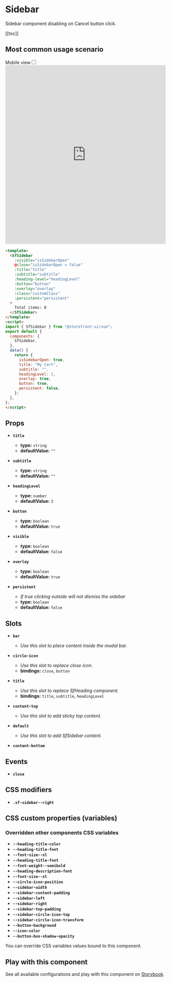 # Sidebar

Sidebar component disabling on Cancel button click.

[[toc]]

## Most common usage scenario

<div class="vuepress-mobile">
    <label for="vuepress-mobile" class="vuepress-mobile-label">Mobile view</label><input id="vuepress-mobile" type="checkbox" class="vuepress-mobile-checkbox">
    <iframe class="storybook-iframe" src="https://storybook.storefrontui.io/iframe.html?id=organisms-sidebar--common" style="width: 100%; border: 0; border-bottom: 1px solid #eee;height: 35rem"></iframe>
  </div>

```html
<template>
  <SfSidebar
    :visible="isSidebarOpen"
    @close="isSidebarOpen = false"
    :title="title"
    :subtitle="subtitle"
    :heading-level="headingLevel"
    :button="button"
    :overlay="overlay"
    :class="customClass"
    :persistent="persistent"
  >
    Total items: 0
  </SfSidebar>
</template>
<script>
import { SfSidebar } from "@storefront-ui/vue";
export default {
  components: {
    SfSidebar,
  },
  data() {
    return {
      isSidebarOpen: true,
      title: "My Cart",
      subtitle: "",
      headingLevel: 3,
      overlay: true,
      button: true,
      persistent: false,
    };
  },
};
</script>
```

## Props

- **`title`**
  - **type:** `string`
  - **defaultValue:** `""`

- **`subtitle`**
  - **type:** `string`
  - **defaultValue:** `""`

- **`headingLevel`**
  - **type:** `number`
  - **defaultValue:** `3`

- **`button`**
  - **type:** `boolean`
  - **defaultValue:** `true`

- **`visible`**
  - **type:** `boolean`
  - **defaultValue:** `false`

- **`overlay`**
  - **type:** `boolean`
  - **defaultValue:** `true`

- **`persistent`**
  - _If true clicking outside will not dismiss the sidebar_
  - **type:** `boolean`
  - **defaultValue:** `false`

## Slots

- **`bar`**
  - _Use this slot to place content inside the modal bar._

- **`circle-icon`**
  - _Use this slot to replace close icon._
  - **bindings:** `close`, `button`

- **`title`**
  - _Use this slot to replace SfHeading component._
  - **bindings:** `title`, `subtitle`, `headingLevel`

- **`content-top`**
  - _Use this slot to add sticky top content._

- **`default`**
  - _Use this slot to add SfSidebar content._

- **`content-bottom`**

## Events

- **`close`**

## CSS modifiers

- **`.sf-sidebar--right`**

## CSS custom properties (variables)

### Overridden other components CSS variables 
- **`--heading-title-color`**
- **`--heading-title-font`**
- **`--font-size--xl`**
- **`--heading-title-font`**
- **`--font-weight--semibold`**
- **`--heading-description-font`**
- **`--font-size--xl`**
- **`--circle-icon-position`**
- **`--sidebar-width`**
- **`--sidebar-content-padding`**
- **`--sidebar-left`**
- **`--sidebar-right`**
- **`--sidebar-top-padding`**
- **`--sidebar-circle-icon-top`**
- **`--sidebar-circle-icon-transform`**
- **`--button-background`**
- **`--icon-color`**
- **`--button-box-shadow-opacity`**


You can override CSS variables values bound to this component.

<!-- No _internal components -->

## Play with this component

See all available configurations and play with this component on <a href="https://storybook.storefrontui.io/?path=/story/organisms-sidebar--common">Storybook</a>.
